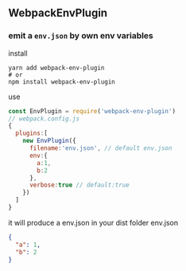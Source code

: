 ##  WebpackEnvPlugin 
### emit a `env.json` by own env variables

install
```shell
yarn add webpack-env-plugin
# or
npm install webpack-env-plugin
```

use
```js
const EnvPlugin = require('webpack-env-plugin')
// webpack.config.js
{
  plugins:[
    new EnvPlugin({
      filename:'env.json', // default env.json
      env:{
        a:1,
        b:2
      },
      verbose:true // default:true
    })
  ]
}
```

it will produce a env.json in your dist folder
env.json
```json
{
  "a": 1,
  "b": 2
}

```
